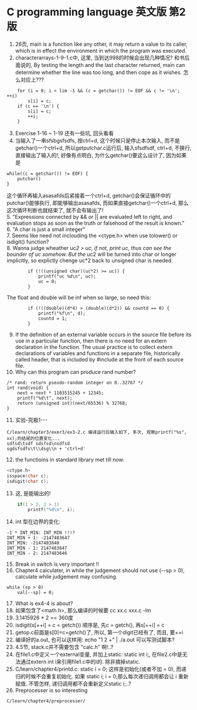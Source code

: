 
# C programming language 英文版 第2版

1. 26页, main is a function like any other, it may return a value to its caller, which is in effect the environment in which the program was executed.  
2. characterarrays-1-9-1.c中, 这里, 当到达998的时候会出现几种情况? 和书后面说的, By testing the length and the last character returned, main can determine whether the line was too long, and then cope as it wishes. 怎么对应上???
```
    for (i = 0; i < lim -1 && (c = getchar()) != EOF && c != '\n'; ++i)
        s[i] = c;
    if (c == '\n') {
        s[i] = c;
        ++i;
    }
```
3. Exercise 1-16 ~ 1-19 还有一些坑, 回头看看  
4. 当输入了一串sfsbgsfsdfs, 按ctrl+d, 这个时候只是停止本次输入, 而不是getchar()一个ctrl+d, 所以getputchar.c运行后, 输入sfsdfsdf, ctrl+d, 不换行, 直接输出了输入的!, 好像有点明白, 为什么getchar()要这么设计了, 因为如果是
```
while((c = getchar()) != EOF) {
	putchar()
}
```
这个循环再输入asasafds后紧接着一个ctrl+d, getchar()会保证循环中的putchar()能够执行, 即能够输出asasafds, 而如果直接getchar()一个ctrl+d, 那么这次循环判断也就结束了, 就不会有输出了!  
5. "Expressions connected by && or || are evaluated left to right, and evaluation stops as soon as the truth or falsehood of the result is known."  
6. "A char is just a small integer"  
7. Seems like need not inclouding the <ctype.h> when use tolower() or isdigit() function?  
8. Wanna judge wheather uc*2 > uc, if not, print uc, thus can see the bounder of uc somehow. But the uc*2 will be turned into char or longer implicitly, so explictly chenge uc*2 back to unsigned char is needed.
```
        if (!((unsigned char)(uc*2) >= uc)) {
            printf("uc %d\n", uc);
            uc = 0;
        }
```
The float and double will be inf when so large, so need this:
```
        if (!((double)(d*4) > (double)(d*2)) && countd == 0) {
            printf("%f\n", d);
            countd = 1;
        }
```
9. If the definition of an external variable occurs in the source file before its use in a particular function, then there is no need for an extern declaration in the function. The usual practice is to collect extern declarations of variables and functions in a separate file, historically called header, that is included by #include at the front of each source file.  
10. Why can this program can produce rand number?  
```
/* rand: return pseudo-random integer on 0..32767 */
int rand(void) {
    next = next * 1103515245 + 12345;
    printf("%d\t", next);
    return (unsigned int)(next/65536) % 32768;
}
```
11. 实验-究极1---
```
C/learn/chapter3/exer3/ex3-2.c 编译运行后输入如下, 多次, 观察printf("%s", xx);的结尾的位置变化...
sdfsd\tsdf sdsfsd\nsdfsd
sgdsfsdfs\t\\dsg\\n + 'ctrl+d'
```
12. the functioins in standard library met till now:
```C
<ctype.h>
isspace(char c);
isdigit(char c);
```
13. 这, 是能输出的!  
```C
	if(1 > 2, 2 > 1)
		printf("%d\n", i);
```
14. int 型在边界的变化:
```
-1 * INT_MIN: INT_MIN !!!?
INT_MIN + 1: -2147483647
INT_MIN: -2147483648
INT_MIN - 1: 2147483647
INT_MIN - 2: 2147483646

```
15. Break in switch is very important !!
16. Chapter4 calculater, in while the judgement should not use (--sp > 0), calculate while judgement may confusing.
```
while (sp > 0)
	val[--sp] = 0;
```
17. What is ex4-4 is about?  
18. 如果包含了<math.h>, 那么编译的时候要 cc xx.c xxx.c -lm  
19. 3.1415926 * 2 == 360度
20. isdigit(s[++i] = c = getch()) 顺序是, 先c = getch(), 再s[++i] = c  
21. getop.c前面是s[0]=c=getch()了, 所以, 第一个digit已经有了, 而且, 要++i  
22. 编译好的a.out, 也可以这样用: echo "1 2 +" | ./a.out  可以写测试脚本?  
23. 4.5节, stack.c并不需要包含 "calc.h" 啊!..?  
24. 在file1.c中定义一个external变量, 并加上static: static int i;, 在file2.c中是无法通过extern int i来引用file1.c中的i的. 除非摘掉static.  
25. C/learn/chapter4/printd.c: static i = 0; 这样是初始化(或者不加 = 0), 而递归的时候不会重复初始化. 如果 static i; i = 0;那么每次递归调用都会让 i 重新赋值. 不管怎样, 递归调用都不会重新定义static i;..?  
26. Preprocesser is so interesting
```
C/learn/chapter4/preprocesser/
```
